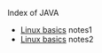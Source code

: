 Index of JAVA

- [Linux basics](1-linux-basics.md) notes1
- [Linux basics](1-linux-basics.md) notes2

